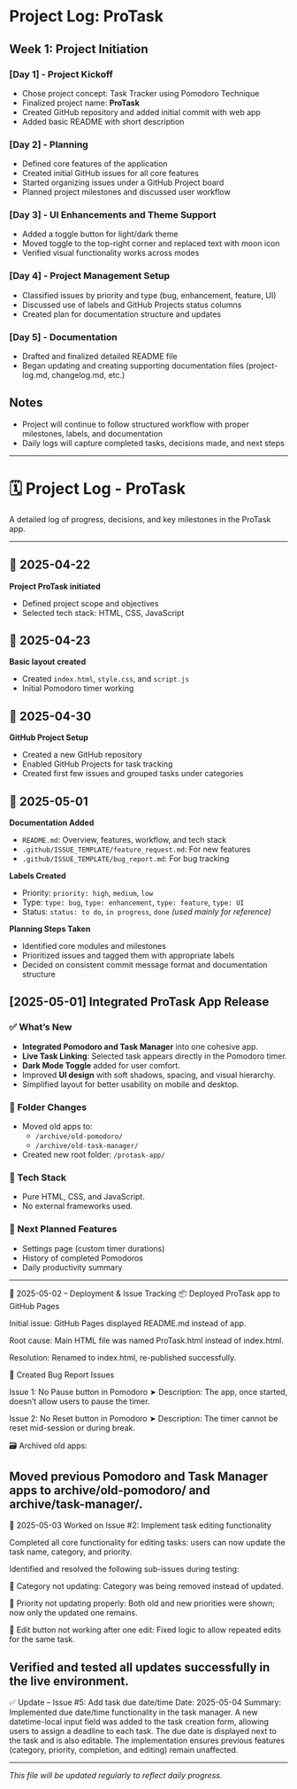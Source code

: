 # Project Log: ProTask

## Week 1: Project Initiation

### [Day 1] - Project Kickoff
- Chose project concept: Task Tracker using Pomodoro Technique
- Finalized project name: **ProTask**
- Created GitHub repository and added initial commit with web app
- Added basic README with short description

### [Day 2] - Planning
- Defined core features of the application
- Created initial GitHub issues for all core features
- Started organizing issues under a GitHub Project board
- Planned project milestones and discussed user workflow

### [Day 3] - UI Enhancements and Theme Support
- Added a toggle button for light/dark theme
- Moved toggle to the top-right corner and replaced text with moon icon
- Verified visual functionality works across modes

### [Day 4] - Project Management Setup
- Classified issues by priority and type (bug, enhancement, feature, UI)
- Discussed use of labels and GitHub Projects status columns
- Created plan for documentation structure and updates

### [Day 5] - Documentation
- Drafted and finalized detailed README file
- Began updating and creating supporting documentation files (project-log.md, changelog.md, etc.)

## Notes
- Project will continue to follow structured workflow with proper milestones, labels, and documentation
- Daily logs will capture completed tasks, decisions made, and next steps

---
# 🗓️ Project Log - ProTask

A detailed log of progress, decisions, and key milestones in the ProTask app.

---

## 📅 2025-04-22
**Project ProTask initiated**
- Defined project scope and objectives
- Selected tech stack: HTML, CSS, JavaScript

## 📅 2025-04-23
**Basic layout created**
- Created `index.html`, `style.css`, and `script.js`
- Initial Pomodoro timer working

## 📅 2025-04-30
**GitHub Project Setup**
- Created a new GitHub repository
- Enabled GitHub Projects for task tracking
- Created first few issues and grouped tasks under categories

## 📅 2025-05-01
**Documentation Added**
- `README.md`: Overview, features, workflow, and tech stack
- `.github/ISSUE_TEMPLATE/feature_request.md`: For new features
- `.github/ISSUE_TEMPLATE/bug_report.md`: For bug tracking

**Labels Created**
- Priority: `priority: high`, `medium`, `low`
- Type: `type: bug`, `type: enhancement`, `type: feature`, `type: UI`
- Status: `status: to do`, `in progress`, `done` *(used mainly for reference)*

**Planning Steps Taken**
- Identified core modules and milestones
- Prioritized issues and tagged them with appropriate labels
- Decided on consistent commit message format and documentation structure

## [2025-05-01] Integrated ProTask App Release

### ✅ What’s New

- **Integrated Pomodoro and Task Manager** into one cohesive app.
- **Live Task Linking**: Selected task appears directly in the Pomodoro timer.
- **Dark Mode Toggle** added for user comfort.
- Improved **UI design** with soft shadows, spacing, and visual hierarchy.
- Simplified layout for better usability on mobile and desktop.

### 📁 Folder Changes

- Moved old apps to:
  - `/archive/old-pomodoro/`
  - `/archive/old-task-manager/`
- Created new root folder: `/protask-app/`

### 🔧 Tech Stack

- Pure HTML, CSS, and JavaScript.
- No external frameworks used.

### 📌 Next Planned Features

- Settings page (custom timer durations)
- History of completed Pomodoros
- Daily productivity summary

---

📅 2025-05-02 – Deployment & Issue Tracking
📦 Deployed ProTask app to GitHub Pages

Initial issue: GitHub Pages displayed README.md instead of app.

Root cause: Main HTML file was named ProTask.html instead of index.html.

Resolution: Renamed to index.html, re-published successfully.

🐛 Created Bug Report Issues

Issue 1: No Pause button in Pomodoro
➤ Description: The app, once started, doesn’t allow users to pause the timer.

Issue 2: No Reset button in Pomodoro
➤ Description: The timer cannot be reset mid-session or during break.

🗃️ Archived old apps:

Moved previous Pomodoro and Task Manager apps to archive/old-pomodoro/ and archive/task-manager/.
---
📅 2025-05-03
Worked on Issue #2: Implement task editing functionality

Completed all core functionality for editing tasks: users can now update the task name, category, and priority.

Identified and resolved the following sub-issues during testing:

🐞 Category not updating: Category was being removed instead of updated.

🐞 Priority not updating properly: Both old and new priorities were shown; now only the updated one remains.

🐞 Edit button not working after one edit: Fixed logic to allow repeated edits for the same task.

Verified and tested all updates successfully in the live environment.
---

✅ Update – Issue #5: Add task due date/time
Date: 2025-05-04
Summary:
Implemented due date/time functionality in the task manager. A new datetime-local input field was added to the task creation form, allowing users to assign a deadline to each task. The due date is displayed next to the task and is also editable. The implementation ensures previous features (category, priority, completion, and editing) remain unaffected.

---
_This file will be updated regularly to reflect daily progress._

